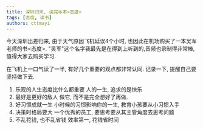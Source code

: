 ```yaml
---
title: 深圳归来, 读完半本<态度>
tags: [态度, 读书]
authors: cttmayi
---
```


今天深圳出差归来, 由于天气原因飞机延误4个小时, 也因此在机场购买了一本吴军老师的书\<态度\>. "吴军"这个名字我最先是在得到上听到的,音频也录制得非常棒, 值得大家去购买学习.

在飞机上一口气读了一半, 有好几个重要的观点都非常认同. 记录一下, 提醒自己要坚持做下去.

1. 乐观的人生态度比什么都重要
人的一生, 追求的是快乐
2. 最好是更好的敌人
做它, 而不是完全想好了再做.
3. 好习惯成就一生
小时候的习惯影响你的一生, 教育小孩要从小习惯入手
4. 决策时格局要大
一个优秀的员工, 要思考要从其主管角度去思考问题
5. 不乱花钱, 也不乱省钱
效率第一, 花钱省时间